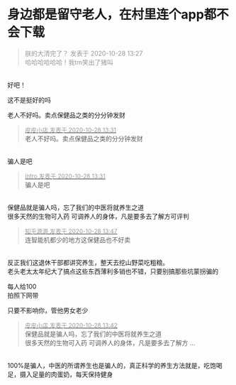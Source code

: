 # 身边都是留守老人，在村里连个app都不会下载


<div class="quote"><blockquote><font color="#999999">朕的大清完了？ 发表于 2020-10-28 13:27</font><br />
<font color="#999999">哈哈哈哈哈哈！我tm笑出了猪叫</font></blockquote></div><br />
好吧！

这不是挺好的吗

老人不好吗。卖点保健品之类的分分钟发财<img id="aimg_AI4F2" onclick="zoom(this, this.src, 0, 0, 0)" class="zoom" src="https://cdn.jsdelivr.net/gh/hishis/forum-master/public/images/patch.gif" onmouseover="img_onmouseoverfunc(this)" onload="thumbImg(this)" border="0" alt="" />

<div class="quote"><blockquote><font size="2"><a href="https://www.hostloc.com/forum.php?mod=redirect&amp;goto=findpost&amp;pid=9363694&amp;ptid=759362" target="_blank"><font color="#999999">皮皮小店 发表于 2020-10-28 13:31</font></a></font><br />
老人不好吗。卖点保健品之类的分分钟发财</blockquote></div><br />
骗人是吧

<div class="quote"><blockquote><font size="2"><a href="https://www.hostloc.com/forum.php?mod=redirect&amp;goto=findpost&amp;pid=9363697&amp;ptid=759362" target="_blank"><font color="#999999">intro 发表于 2020-10-28 13:31</font></a></font><br />
骗人是吧</blockquote></div><br />
保健品就是骗人吗，忘了我们的中医将就养生之道<br />
很多天然的生物可入药 可调养人的身体，凡是要多去了解方可评判<img id="aimg_P276a" onclick="zoom(this, this.src, 0, 0, 0)" class="zoom" src="https://cdn.jsdelivr.net/gh/hishis/forum-master/public/images/patch.gif" onmouseover="img_onmouseoverfunc(this)" onload="thumbImg(this)" border="0" alt="" />

<div class="quote"><blockquote><font size="2"><a href="https://www.hostloc.com/forum.php?mod=redirect&amp;goto=findpost&amp;pid=9363753&amp;ptid=759362" target="_blank"><font color="#999999">知乎源源 发表于 2020-10-28 13:47</font></a></font><br />
连智能机都少的地方这保健品也不好卖</blockquote></div><br />
反正我们这退休干部都讲究养生，整天去挖山野菜吃粗粮。<br />
老头老太太年纪大了搞点这些东西薄利多销也不错，只要别搞那些坑蒙拐骗的<img id="aimg_EnVvv" onclick="zoom(this, this.src, 0, 0, 0)" class="zoom" src="https://cdn.jsdelivr.net/gh/hishis/forum-master/public/images/patch.gif" onmouseover="img_onmouseoverfunc(this)" onload="thumbImg(this)" border="0" alt="" />

每人给100<br />
拍照下网带

只要不影响你，管他男女老少

<div class="quote"><blockquote><font size="2"><a href="https://www.hostloc.com/forum.php?mod=redirect&amp;goto=findpost&amp;pid=9363733&amp;ptid=759362" target="_blank"><font color="#999999">皮皮小店 发表于 2020-10-28 13:42</font></a></font><br />
保健品就是骗人吗，忘了我们的中医将就养生之道<br />
很多天然的生物可入药 可调养人的身体，凡是要多去了解方 ...</blockquote></div><br />
100%是骗人，中医的所谓养生也是骗人的，真正科学的养生方法就是，吃饱喝足，摄入足量的肉蛋奶，每天保持健身<img id="aimg_Y9m0c" onclick="zoom(this, this.src, 0, 0, 0)" class="zoom" src="https://cdn.jsdelivr.net/gh/hishis/forum-master/public/images/patch.gif" onmouseover="img_onmouseoverfunc(this)" onload="thumbImg(this)" border="0" alt="" />
